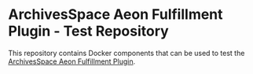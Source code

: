 # ArchivesSpace Aeon Fulfillment Plugin - Test Repository

This repository contains Docker components that can be used to test the 
[ArchivesSpace Aeon Fulfillment Plugin](https://github.com/AtlasSystems/ArchivesSpace-Aeon-Fulfillment-Plugin).
